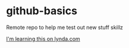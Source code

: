 # github-basics
Remote repo to help me test out new stuff skillz

[I'm learning this on lynda.com](http://www.lynda.com)

